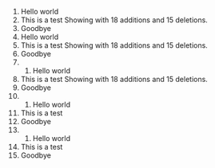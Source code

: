 1. Hello world
2. This is a test  Showing  with 18 additions and 15 deletions.
3. Goodbye
1. Hello world
2. This is a test  Showing  with 18 additions and 15 deletions. 
3. Goodbye
4. 1. Hello world
2. This is a test  Showing  with 18 additions and 15 deletions.
3. Goodbye
4. 1. Hello world
2. This is a test
3. Goodbye
4. 1. Hello world
2. This is a test
3. Goodbye
